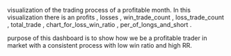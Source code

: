 visualization of the trading process of a profitable month. 
In this visualization there is an profits , losses , win_trade_count , loss_trade_count , total_trade , chart_for_loss_win_ratio , per_of_longs_and_short .

purpose of this dashboard is to show how we be a profitable trader in market with a consistent process with low win ratio and high RR.
